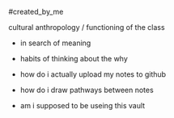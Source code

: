 #created_by_me 

cultural anthropology / functioning of the class
- in search of meaning 
- habits of thinking about the why

- how do i actually upload my notes to github
- how do i draw pathways between notes
- am i supposed to be useing this vault




